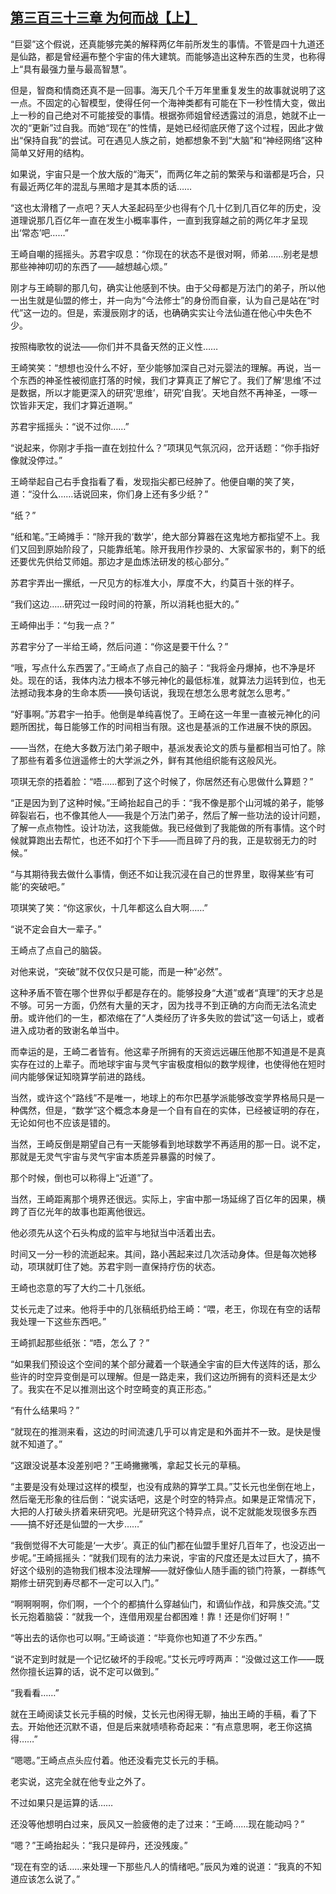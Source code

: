## [第三百三十三章 为何而战【上】](https://www.xxbiquge.com/11_11207/9188777.html)


  “巨婴”这个假说，还真能够完美的解释两亿年前所发生的事情。不管是四十九道还是仙路，都是曾经遍布整个宇宙的伟大建筑。而能够造出这种东西的生灵，也称得上“具有最强力量与最高智慧”。

  但是，智商和情商还真不是一回事。海天几个千万年里重复发生的故事就说明了这一点。不固定的心智模型，使得任何一个海神类都有可能在下一秒性情大变，做出上一秒的自己绝对不可能接受的事情。根据弥师姐曾经透露过的消息，她就不止一次的“更新”过自我。而她“现在”的性情，是她已经彻底厌倦了这个过程，因此才做出“保持自我”的尝试。可在遇见人族之前，她都想象不到“大脑”和“神经网络”这种简单又好用的结构。

  如果说，宇宙只是一个放大版的“海天”，而两亿年之前的繁荣与和谐都是巧合，只有最近两亿年的混乱与黑暗才是其本质的话……

  “这也太滑稽了一点吧？天人大圣起码至少也得有个几十亿到几百亿年的历史，没道理说那几百亿年一直在发生小概率事件，一直到我穿越之前的两亿年才呈现出‘常态’吧……”

  王崎自嘲的摇摇头。苏君宇叹息：“你现在的状态不是很对啊，师弟……别老是想那些神神叨叨的东西了——越想越心烦。”

  刚才与王崎聊的那几句，确实让他感到不快。由于父母都是万法门的弟子，所以他一出生就是仙盟的修士，并一向为“今法修士”的身份而自豪，认为自己是站在“时代”这一边的。但是，索漫辰刚才的话，也确确实实让今法仙道在他心中失色不少。

  按照梅歌牧的说法——你们并不具备天然的正义性……

  王崎笑笑：“想想也没什么不好，至少能够加深自己对元婴法的理解。再说，当一个东西的神圣性被彻底打落的时候，我们才算真正了解它了。我们了解‘思维’不过是数据，所以才能更深入的研究‘思维’，研究‘自我’。天地自然不再神圣，一啄一饮皆非天定，我们才算近道啊。”

  苏君宇摇摇头：“说不过你……”

  “说起来，你刚才手指一直在划拉什么？”项琪见气氛沉闷，岔开话题：“你手指好像就没停过。”

  王崎举起自己右手食指看了看，发现指尖都已经肿了。他便自嘲的笑了笑，道：“没什么……话说回来，你们身上还有多少纸？”

  “纸？”

  “纸和笔。”王崎摊手：“除开我的‘数学’，绝大部分算器在这鬼地方都指望不上。我们又回到原始阶段了，只能靠纸笔。除开我用作抄录的、大家留家书的，剩下的纸还要优先供给艾师姐。那边才是血炼法研发的核心部分。”

  苏君宇弄出一摞纸，一尺见方的标准大小，厚度不大，约莫百十张的样子。

  “我们这边……研究过一段时间的符篆，所以消耗也挺大的。”

  王崎伸出手：“匀我一点？”

  苏君宇分了一半给王崎，然后问道：“你这是要干什么？”

  “哦，写点什么东西罢了。”王崎点了点自己的脑子：“我将金丹爆掉，也不净是坏处。现在的话，我体内法力根本不够元神化的最低标准，就算法力运转到位，也无法撼动我本身的生命本质——换句话说，我现在想怎么思考就怎么思考。”

  “好事啊。”苏君宇一拍手。他倒是单纯喜悦了。王崎在这一年里一直被元神化的问题所困扰，每日能够工作的时间相当有限。这也是基派的工作进展不快的原因。

  ——当然，在绝大多数万法门弟子眼中，基派发表论文的质与量都相当可怕了。除了那些有着多位逍遥修士的大学派之外，鲜有其他组织能有这般风光。

  项琪无奈的捂着脸：“唔……都到了这个时候了，你居然还有心思做什么算题？”

  “正是因为到了这种时候。”王崎抬起自己的手：“我不像是那个山河城的弟子，能够碎裂岩石，也不像其他人——我是个万法门弟子，然后了解一些功法的设计问题，了解一点点物性。设计功法，这我能做。我已经做到了我能做的所有事情。这个时候就算跑出去帮忙，也还不如打个下手——而且碎了丹的我，正是软弱无力的时候。”

  “与其期待我去做什么事情，倒还不如让我沉浸在自己的世界里，取得某些‘有可能’的突破吧。”

  项琪笑了笑：“你这家伙，十几年都这么自大啊……”

  “说不定会自大一辈子。”

  王崎点了点自己的脑袋。

  对他来说，“突破”就不仅仅只是可能，而是一种“必然”。

  这种矛盾不管在哪个世界似乎都是存在的。能够投身“大道”或者“真理”的天才总是不够。可另一方面，仍然有大量的天才，因为找寻不到正确的方向而无法名流史册。或许他们的一生，都浓缩在了“人类经历了许多失败的尝试”这一句话上，或者进入成功者的致谢名单当中。

  而幸运的是，王崎二者皆有。他这辈子所拥有的天资远远碾压他那不知道是不是真实存在过的上辈子。而地球宇宙与灵气宇宙极度相似的数学规律，也使得他在短时间内能够保证知晓算学前进的路线。

  当然，或许这个“路线”不是唯一，地球上的布尔巴基学派能够改变学界格局只是一种偶然，但是，“数学”这个概念本身是一个自有自在的实体，已经被证明的存在，无论如何也不应该是错的。

  当然，王崎反倒是期望自己有一天能够看到地球数学不再适用的那一日。说不定，那就是无灵气宇宙与灵气宇宙本质差异暴露的时候了。

  那个时候，倒也可以称得上“近道”了。

  当然，王崎距离那个境界还很远。实际上，宇宙中那一场延绵了百亿年的因果，横跨了百亿光年的故事也距离他很远。

  他必须先从这个石头构成的监牢与地狱当中活着出去。

  时间又一分一秒的流逝起来。其间，路小茜起来过几次活动身体。但是每次她移动，项琪就盯住了她。苏君宇则一直保持疗伤的状态。

  王崎也恣意的写了大约二十几张纸。

  艾长元走了过来。他将手中的几张稿纸扔给王崎：“喂，老王，你现在有空的话帮我处理一下这些东西吧。”

  王崎抓起那些纸张：“唔，怎么了？”

  “如果我们预设这个空间的某个部分藏着一个联通全宇宙的巨大传送阵的话，那么些许的时空异变倒是可以理解。但是一路走来，我们这边所拥有的资料还是太少了。我实在不足以推测出这个时空畸变的真正形态。”

  “有什么结果吗？”

  “就现在的推测来看，这边的时间流速几乎可以肯定是和外面并不一致。是快是慢就不知道了。”

  “这跟没说基本没差别吧？”王崎撇撇嘴，拿起艾长元的草稿。

  “主要是没有处理过这样的模型，也没有成熟的算学工具。”艾长元也坐倒在地上，然后毫无形象的往后倒：“说实话吧，这是个时空的特异点。如果是正常情况下，大把的人打破头挤着来研究吧。光是研究这个特异点，说不定就能发现很多东西——搞不好还是仙盟的一大步……”

  “我倒觉得不大可能是‘一大步’。真正的仙门都在仙盟手里好几百年了，也没迈出一步呢。”王崎摇摇头：“就我们现有的法力来说，宇宙的尺度还是太过巨大了，搞不好这个级别的造物我们根本没法理解——就好像仙人随手画的锁门符篆，一群练气期修士研究到寿尽都不一定可以入门。”

  “啊啊啊啊，你们啊，一个个的都搞什么穿越仙门，和谪仙作战，和异族交流。”艾长元抱着脑袋：“就我一个，连借用观星台都困难！靠！还是你们好啊！”

  “等出去的话你也可以啊。”王崎谈道：“毕竟你也知道了不少东西。”

  “说不定到时就是一个记忆破坏的手段呢。”艾长元哼哼两声：“没做过这工作——既然你擅长运算的话，说不定可以做到。”

  “我看看……”

  就在王崎阅读艾长元手稿的时候，艾长元也闲得无聊，抽出王崎的手稿，看了下去。开始他还沉默不语，但是后来就啧啧称奇起来：“有点意思啊，老王你这搞得……”

  “嗯嗯。”王崎点点头应付着。他还没看完艾长元的手稿。

  老实说，这完全就在他专业之外了。

  不过如果只是运算的话……

  还没等他想明白过来，辰风又一脸疲倦的走了过来：“王崎……现在能动吗？”

  “嗯？”王崎抬起头：“我只是碎丹，还没残废。”

  “现在有空的话……来处理一下那些凡人的情绪吧。”辰风为难的说道：“我真的不知道应该怎么说了。”
